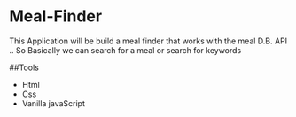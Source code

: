 # Meal-Finder
This Application will be build a meal finder that works with the meal D.B. API .. So Basically we can search for a meal or search for keywords 

##Tools
- Html
- Css
- Vanilla javaScript
